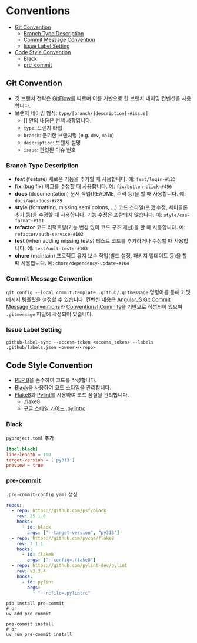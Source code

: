 # Conventions

- [Git Convention](#git-convention)
  - [Branch Type Description](#branch-type-description)
  - [Commit Message Convention](#commit-message-convention)
  - [Issue Label Setting](#issue-label-setting)
- [Code Style Convention](#code-style-convention)
  - [Black](#black)
  - [pre-commit](#pre-commit)

## Git Convention

- 깃 브랜치 전략은 [GitFlow](https://www.atlassian.com/git/tutorials/comparing-workflows/gitflow-workflow)를 따르며 이를 기반으로 한 브랜치 네이밍 컨벤션을 사용합니다.
- 브랜치 네이밍 형식: `type/[branch/]description[-#issue]`
  - [] 안의 내용은 선택 사항입니다.
  - `type`: 브랜치 타입
  - `branch`: 분기한 브랜치명 (e.g. `dev`, `main`)
  - `description`: 브랜치 설명
  - `issue`: 관련된 이슈 번호

### Branch Type Description

- **feat** (feature)
  새로운 기능을 추가할 때 사용합니다.
  예: `feat/login-#123`
- **fix** (bug fix)
  버그를 수정할 때 사용합니다.
  예: `fix/button-click-#456`
- **docs** (documentation)
  문서 작업(README, 주석 등)을 할 때 사용합니다.
  예: `docs/api-docs-#789`
- **style** (formatting, missing semi colons, …)
  코드 스타일(포맷 수정, 세미콜론 추가 등)을 수정할 때 사용합니다. 기능 수정은 포함되지 않습니다.
  예: `style/css-format-#101`
- **refactor**
  코드 리팩토링(기능 변경 없이 코드 구조 개선)을 할 때 사용합니다.
  예: `refactor/auth-service-#102`
- **test** (when adding missing tests)
  테스트 코드를 추가하거나 수정할 때 사용합니다.
  예: `test/unit-tests-#103`
- **chore** (maintain)
  프로젝트 유지 보수 작업(빌드 설정, 패키지 업데이트 등)을 할 때 사용합니다.
  예: `chore/dependency-update-#104`

### Commit Message Convention

`git config --local commit.template .github/.gitmessage` 명령어를 통해 커밋 메시지 템플릿을 설정할 수 있습니다.
컨벤션 내용은 [AngularJS Git Commit Message Conventions](https://gist.github.com/stephenparish/9941e89d80e2bc58a153)와 [Conventional Commits](https://www.conventionalcommits.org/ko/v1.0.0/)을 기반으로 작성되어 있으며 `.gitmessage` 파일에 작성되어 있습니다.

### Issue Label Setting

`github-label-sync --access-token <access_token> --labels .github/labels.json <owner>/<repo>`

## Code Style Convention

- [PEP 8](https://peps.python.org/pep-0008/)을 준수하여 코드를 작성합니다.
- [Black](https://black.readthedocs.io/en/latest/the_black_code_style/)을 사용하여 코드 스타일을 관리합니다.
- [Flake8](https://flake8.pycqa.org/en/latest/)과 [Pylint](https://pylint.pycqa.org/en/latest/)를 사용하여 코드 품질을 관리합니다.
  - [.flake8](https://flake8.pycqa.org/en/latest/user/configuration.html)
  - [구글 스타일 가이드 .pylintrc](https://google.github.io/styleguide/pyguide.html)

### Black

`pyproject.toml` 추가

```toml
[tool.black]
line-length = 100
target-version = ['py313']
preview = true
```

### pre-commit

`.pre-commit-config.yaml` 생성

```yaml
repos:
  - repo: https://github.com/psf/black
    rev: 25.1.0
    hooks:
      - id: black
        args: ["--target-version", "py313"]
  - repo: https://github.com/pycqa/flake8
    rev: 7.1.1
    hooks:
      - id: flake8
        args: ["--config=.flake8"]
  - repo: https://github.com/pylint-dev/pylint
    rev: v3.3.4
    hooks:
      - id: pylint
        args:
          - "--rcfile=.pylintrc"
```

```shell
pip install pre-commit
# or
uv add pre-commit

pre-commit install
# or
uv run pre-commit install
```
